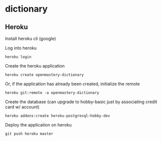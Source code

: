 # dictionary

## Heroku

Install heroku cli (google)

Log into heroku

`heroku login`

Create the heroku application

`heroku create openmastery-dictionary`

Or, if the application has already been created, initialize the remote

`heroku git:remote -a openmastery-dictionary`

Create the database (can upgrade to hobby-basic just by associating credit card w/ account)

`heroku addons:create heroku-postgresql:hobby-dev`

Deploy the application on heroku

`git push heroku master`
